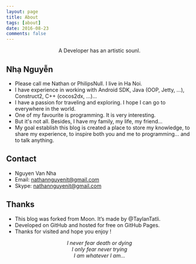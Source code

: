 ```yaml
---
layout: page
title: About
tags: [about]
date: 2016-08-23
comments: false
---
```

    
<center>A Developer has an artistic sounl.</center>

## Nhạ Nguyễn
* Please call me Nathan or PhilipsNull. I live in Ha Noi.
* I have experience in working with Android SDK, Java (OOP, Jetty, ...), Construct2, C++ (cocos2dx, ...)...
* I have a passion for traveling and exploring. I hope I can go to everywhere in the world.
* One of my favourite is programming. It is very interesting.
* But it's not all. Besides, I have my family, my life, my friend...
* My goal establish this blog is created a place to store my knowledge, to share my experience,  to inspire both you and me to programming... and to talk anything.

## Contact
* Nguyen Van Nha
* Email: nathannguyenit@gmail.com
* Skype: nathannguyenit@gmail.com

## Thanks
* This blog was forked from Moon. It’s made by @TaylanTatli.
* Developed on GitHub and hosted for free on GitHub Pages.
* Thanks for visited and hope you enjoy !


<center><i>I never fear death or dying</i></center>
<center><i>I only fear never trying</i></center>
<center><i>I am whatever I am...</i></center>